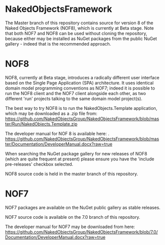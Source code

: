 NakedObjectsFramework
=====================

The Master branch of this repository contains source for version 8 of the Naked Objects Framework (NOF8), which is currently at Beta stage. Note that both NOF7 and NOF8 can be used without cloning the repository, because either may be installed as NuGet packages from the public NuGet gallery - indeed that is the recommended approach.

NOF8
====

NOF8, currently at Beta stage, introduces a radically different user interface based on the Single Page Application (SPA) architecture. It uses identical domain model programming conventions as NOF7; indeed it is possible to run the NOF8 client and the NOF7 client alongside each other, as two different 'run' projects talking to the same domain model project(s).

The best way to try NOF8 is to run the NakedObjects.Template application, which may be downloaded as a .zip file from: https://github.com/NakedObjectsGroup/NakedObjectsFramework/blob/master/Run/NakedObjects.Template.zip 

The developer manual for NOF 8 is available here: .
https://github.com/NakedObjectsGroup/NakedObjectsFramework/blob/master/Documentation/DeveloperManual.docx?raw=true

When searching the NuGet package gallery for new releases of NOF8 (which are quite frequent at present) please ensure you have the 'include pre-releases' checkbox selected.

NOF8 source code is held in the master branch of this repository.

NOF7
====

NOF7 packages are available on the NuGet public gallery as stable releases.

NOF7 source code is available on the 7.0 branch of this repository.

The developer manual for NOF7 may be downloaded from here:
https://github.com/NakedObjectsGroup/NakedObjectsFramework/blob/7.0/Documentation/DeveloperManual.docx?raw=true


